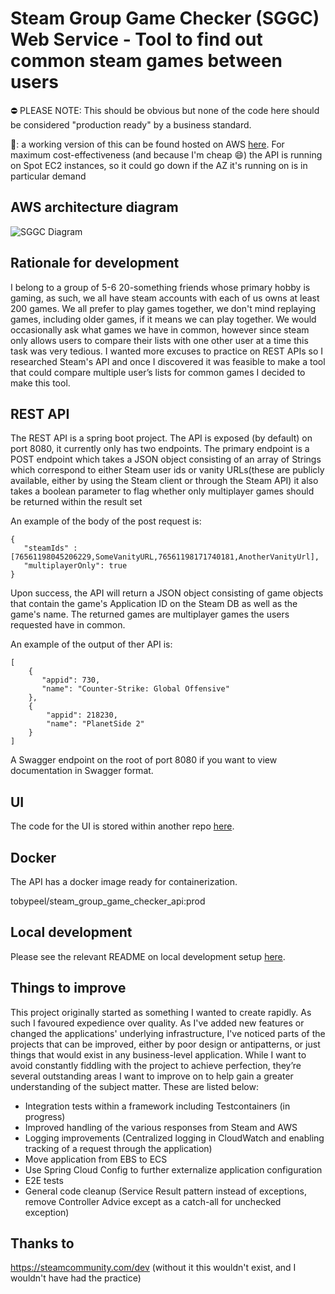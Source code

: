 # Steam Group Game Checker (SGGC) Web Service - Tool to find out common steam games between users

⛔ PLEASE NOTE: This should be obvious but none of the code here should be considered "production ready" by a business standard.

:wave:: a working version of this can be found hosted on AWS [here](https://www.steamgroupgamechecker.co.uk/). 
For maximum cost-effectiveness (and because I'm cheap :smile:) the API is running on Spot EC2 instances, so it could 
go down if the AZ it's running on is in particular demand

## AWS architecture diagram

![SGGC Diagram](https://user-images.githubusercontent.com/35812795/160235199-29a246e0-6da8-4371-b02b-027195adb380.png)

## Rationale for development

I belong to a group of 5-6 20-something friends whose primary hobby is gaming, as such, we all have steam accounts with 
each of us owns at least 200 games. We all prefer to play games together, we don't mind replaying games, including 
older games, if it means we can play together. We would occasionally ask what games we have in common, however since 
steam only allows users to compare their lists with one other user at a time this task was very tedious. I wanted more 
excuses to practice on REST APIs so I researched Steam's API and once I discovered it was feasible to make a tool 
that could compare multiple user’s lists for common games I decided to make this tool.

## REST API

The REST API is a spring boot project. The API is exposed (by default) on port 8080, it currently only has two endpoints.
The primary endpoint is a POST endpoint which takes a JSON object consisting of an array of Strings which correspond to 
either Steam user ids or vanity URLs(these are publicly available, either by using the Steam client or through the Steam API) 
it also takes a boolean parameter to flag whether only multiplayer games should be returned within the result set

An example of the body of the post request is:
```
{
   "steamIds" : [76561198045206229,SomeVanityURL,76561198171740181,AnotherVanityUrl],
   "multiplayerOnly": true
}
```

Upon success, the API will return a JSON object consisting of game objects that contain the game's Application ID on 
the Steam DB as well as the game's name. The returned games are multiplayer games the users requested
have in common.

An example of the output of ther API is:
```
[
    {
       "appid": 730,
       "name": "Counter-Strike: Global Offensive"
    },
    {
        "appid": 218230,
        "name": "PlanetSide 2"
    }
]
```

A Swagger endpoint on the root of port 8080 if you want to view documentation in Swagger format.

## UI

The code for the UI is stored within another repo [here](https://github.com/Toby70b/SGGC_UI).

## Docker

The API has a docker image ready for containerization.

tobypeel/steam_group_game_checker_api:prod

## Local development
Please see the relevant README on local development setup [here](Local-Developer-Setup/README.md).

## Things to improve
This project originally started as something I wanted to create rapidly. As such I favoured expedience over quality. 
As I've added new features or changed the applications' underlying infrastructure, I've noticed parts of the projects that
can be improved, either by poor design or antipatterns, or just things that would exist in any business-level application. 
While I want to avoid constantly fiddling with the project to achieve perfection, they’re several outstanding areas I 
want to improve on to help gain a greater understanding of the subject matter. These are listed below:

* Integration tests within a framework including Testcontainers (in progress)
* Improved handling of the various responses from Steam and AWS
* Logging improvements (Centralized logging in CloudWatch and enabling tracking of a request through the application)
* Move application from EBS to ECS
* Use Spring Cloud Config to further externalize application configuration
* E2E tests
* General code cleanup (Service Result pattern instead of exceptions, remove Controller Advice except as a catch-all for unchecked exception)

## Thanks to
https://steamcommunity.com/dev (without it this wouldn't exist, and I wouldn't have had the practice) 
